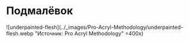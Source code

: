 # Подмалёвок

![underpainted-flesh](../_images/Pro-Acryl-Methodology/underpainted-flesh.webp "Источник: Pro Acryl Methodology" =400x)